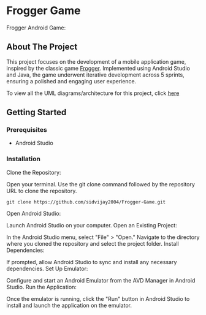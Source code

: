 # Frogger Game
Frogger Android Game: 


<!-- ABOUT THE PROJECT -->
## About The Project

This project focuses on the development of a mobile application game, inspired by the classic game [Frogger](https://en.wikipedia.org/wiki/Frogger). Implemented using Android Studio and Java, the game underwent iterative development across 5 sprints, ensuring a polished and engaging user experience.

To view all the UML diagrams/architecture for this project, click [here](https://drive.google.com/drive/folders/1TuhzHuBE_sHfk69CXJ9YL8rW1wqAAj1E)


<!-- GETTING STARTED -->
## Getting Started


### Prerequisites
* Android Studio

### Installation

Clone the Repository:

Open your terminal.
Use the git clone command followed by the repository URL to clone the repository.
```
git clone https://github.com/sidvijay2004/Frogger-Game.git
```
Open Android Studio:

Launch Android Studio on your computer.
Open an Existing Project:

In the Android Studio menu, select "File" > "Open."
Navigate to the directory where you cloned the repository and select the project folder.
Install Dependencies:

If prompted, allow Android Studio to sync and install any necessary dependencies.
Set Up Emulator:

Configure and start an Android Emulator from the AVD Manager in Android Studio.
Run the Application:

Once the emulator is running, click the "Run" button in Android Studio to install and launch the application on the emulator.
